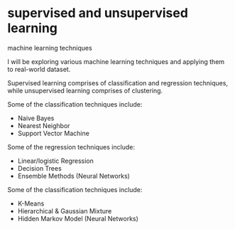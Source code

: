 # supervised and unsupervised learning
machine learning techniques

I will be exploring various machine learning techniques and applying them to real-world dataset.

Supervised learning comprises of classification and regression techniques, while unsupervised learning comprises of clustering. 

Some of the classification techniques include:
- Naive Bayes
- Nearest Neighbor
- Support Vector Machine

Some of the regression techniques include:
- Linear/logistic Regression
- Decision Trees
- Ensemble Methods
(Neural Networks)

Some of the classification techniques include:
- K-Means
- Hierarchical & Gaussian Mixture
- Hidden Markov Model
(Neural Networks)
